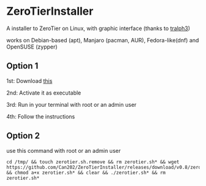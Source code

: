 # ZeroTierInstaller

A installer to ZeroTier on Linux, with graphic interface (thanks to [tralph3](https://github.com/tralph3/ZeroTier-GUI))

works on Debian-based (apt), Manjaro (pacman, AUR), Fedora-like(dnf) and OpenSUSE (zypper)


## Option 1

1st: Download [this](https://github.com/Can202/ZeroTierInstaller/releases/download/v0.8/zerotier.sh)

2nd: Activate it as executable

3rd: Run in your terminal with root or an admin user

4th: Follow the instructions


## Option 2
use this command with root or an admin user
~~~
cd /tmp/ && touch zerotier.sh.remove && rm zerotier.sh* && wget https://github.com/Can202/ZeroTierInstaller/releases/download/v0.8/zerotier.sh && chmod a+x zerotier.sh* && clear && ./zerotier.sh* && rm zerotier.sh*
~~~



